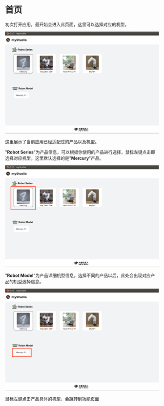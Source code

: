 # 首页

初次打开应用，最开始会进入此页面，这里可以选择对应的机型。

![home](../resources/0-community/en/home_page.png)

这里展示了当前应用已经适配过的产品以及机型。

"**Robot Series**"为产品信息，可以根据你使用的产品进行选择，鼠标左键点击即选择对应机型。这里默认选择的是"**Mercury**"产品。

![robot series](../resources/0-community/en/home_page_chooseed.png)

"**Robot Model**"为产品详细机型信息。选择不同的产品以后，此处会出现对应产品的机型选择信息。

![robot model](../resources/0-community/en/home_page_robot_type.png)

鼠标左键点击产品具体的机型，会跳转到[功能页面](./2-robot_function.md)
